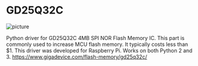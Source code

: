 # GD25Q32C
![picture](https://cdn-shop.adafruit.com/970x728/4763-01.jpg)

Python driver for GD25Q32C 4MB SPI NOR Flash Memory IC. 
This part is commonly used to increase MCU flash memory. It typically costs less than $1. This driver was developed for Raspberry Pi. Works on both Python 2 and 3. https://www.gigadevice.com/flash-memory/gd25q32c/
